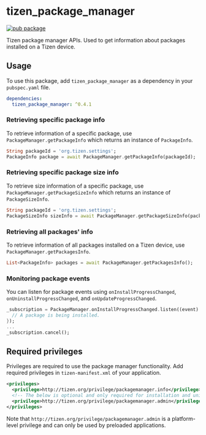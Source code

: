 # tizen_package_manager

 [![pub package](https://img.shields.io/pub/v/tizen_package_manager.svg)](https://pub.dev/packages/tizen_package_manager)

Tizen package manager APIs. Used to get information about packages installed on a Tizen device.

## Usage

To use this package, add `tizen_package_manager` as a dependency in your `pubspec.yaml` file.

```yaml
dependencies:
  tizen_package_manager: ^0.4.1
```

### Retrieving specific package info

To retrieve information of a specific package, use `PackageManager.getPackageInfo` which returns an instance of `PackageInfo`.

```dart
String packageId = 'org.tizen.settings';
PackageInfo package = await PackageManager.getPackageInfo(packageId);
```

### Retrieving specific package size info

To retrieve size information of a specific package, use `PackageManager.getPackageSizeInfo` which returns an instance of `PackageSizeInfo`.

```dart
String packageId = 'org.tizen.settings';
PackageSizeInfo sizeInfo = await PackageManager.getPackageSizeInfo(packageId);
```

### Retrieving all packages' info

To retrieve information of all packages installed on a Tizen device, use `PackageManager.getPackagesInfo`.

```dart
List<PackageInfo> packages = await PackageManager.getPackagesInfo();
```

### Monitoring package events

You can listen for package events using `onInstallProgressChanged`, `onUninstallProgressChanged`, and `onUpdateProgressChanged`.

```dart
_subscription = PackageManager.onInstallProgressChanged.listen((event) {
  // A package is being installed.
});
...
_subscription.cancel();
```

## Required privileges

Privileges are required to use the package manager functionality. Add required privileges in `tizen-manifest.xml` of your application.

```xml
<privileges>
  <privilege>http://tizen.org/privilege/packagemanager.info</privilege>
  <!-- The below is optional and only required for installation and uninstallation of packages. -->
  <privilege>http://tizen.org/privilege/packagemanager.admin</privilege>
</privileges>
```

Note that `http://tizen.org/privilege/packagemanager.admin` is a platform-level privilege and can only be used by preloaded applications.
